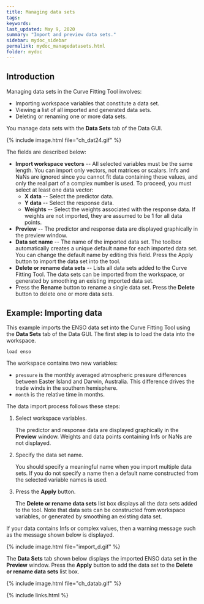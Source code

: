 ```yaml
---
title: Managing data sets
tags:
keywords:
last_updated: May 9, 2020
summary: "Import and preview data sets."
sidebar: mydoc_sidebar
permalink: mydoc_managedatasets.html
folder: mydoc
---
```

## Introduction
Managing data sets in the Curve Fitting Tool involves:

* Importing workspace variables that constitute a data set.
* Viewing a list of all imported and generated data sets.
* Deleting or renaming one or more data sets.

You manage data sets with the **Data Sets** tab of the Data GUI.

{% include image.html file="ch_dat24.gif" %}

The fields are described below:

* **Import workspace vectors** -- All selected variables must be the same length. You can import only vectors, not matrices or scalars. Infs and NaNs are ignored since you cannot fit data containing these values, and only the real part of a complex number is used. To proceed, you must select at least one data vector:
	* **X data** -- Select the predictor data.
	* **Y data** -- Select the response data.
	* **Weights** -- Select the weights associated with the response data. If weights are not imported, they are assumed to be 1 for all data points.
* **Preview** -- The predictor and response data are displayed graphically in the preview window.
* **Data set name** -- The name of the imported data set. The toolbox automatically creates a unique default name for each imported data set. You can change the default name by editing this field. Press the Apply button to import the data set into the tool.
* **Delete or rename data sets** -- Lists all data sets added to the Curve Fitting Tool. The data sets can be imported from the workspace, or generated by smoothing an existing imported data set.
* Press the **Rename** button to rename a single data set. Press the **Delete** button to delete one or more data sets.

## Example: Importing data
This example imports the ENSO data set into the Curve Fitting Tool using the **Data Sets** tab of the Data GUI. The first step is to load the data into the workspace.

~~~
load enso
~~~

The workspace contains two new variables:

* `pressure` is the monthly averaged atmospheric pressure differences between Easter Island and Darwin, Australia. This difference drives the trade winds in the southern hemisphere.
* `month` is the relative time in months.

The data import process follows these steps:

1. Select workspace variables.
	
	The predictor and response data are displayed graphically in the **Preview** window. Weights and data points containing Infs or NaNs are not displayed.

2. Specify the data set name.

	You should specify a meaningful name when you import multiple data sets. If you do not specify a name then a default name constructed from the selected variable names is used.

3. Press the **Apply** button.

	The **Delete or rename data sets** list box displays all the data sets added to the tool. Note that data sets can be constructed from workspace variables, or generated by smoothing an existing data set.

If your data contains Infs or complex values, then a warning message such as the message shown below is displayed.

{% include image.html file="import_d.gif" %}

The **Data Sets** tab shown below displays the imported ENSO data set in the **Preview** window. Press the **Apply** button to add the data set to the **Delete or rename data sets** list box.

{% include image.html file="ch_datab.gif" %}

{% include links.html %}
